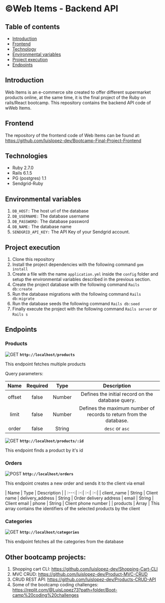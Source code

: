 # &copy;Web Items - Backend API

## Table of contents

* [Introduction](#introduction)
* [Frontend](#frontend)
* [Technology](#technology)
* [Environmental variables](#environmental-variables)
* [Project execution](project-execution)
* [Endpoints](#endpoints)
## Introduction

Web Items is an e-commerce site created to offer different supermarket products online, at the same time, it is the final project of the Ruby on rails/React bootcamp. This repository contains the backend API code of wWeb Items.

## Frontend

The repository of the frontend code of Web Items can be found at: https://github.com/luislopez-dev/Bootcamp-Final-Project-Frontend

## Technologies

* Ruby 2.7.0
* Rails 6.1.5
* PG (postgres) 1.1
* Sendgrid-Ruby

## Environmental variables

1. `DB_HOST:` The host url of the database
2. `DB_USERNAME:` The database username
3. `DB_PASSWORD:` The database password
4. `DB_NAME:` The database name
5. `SENDGRID_API_KEY:` The API Key of your Sendgrid account. 

## Project execution

1. Clone this repository
2. Install the project dependencies with the following command `gem install`
3. Create a file with the name `application.yml` inside the `config` folder and setup the environmental variables described in the previous section. 
4. Create the project database with the following command `Rails db:create`
5. Run the database migrations with the following command `Rails db:migrate`
6. Run the database seeds the following command `Rails db:seed`
7. Finally execute the project with the following command `Rails server` or `Rails s`

## Endpoints

### Products

![GET](https://img.shields.io/badge/METHOD-GET-green) **`http://localhost/products`**

This endpoint fetches multiple products

Query parameters:

| Name | Required  | Type  | Description |
| :---:| :-:| :-:| :-:|
| offset | false | Number | Defines the initial record on the database query.
| limit | false | Number | Defines the maximum number of records to return from the database.
| order | false | String | `desc` or `asc`

![GET](https://img.shields.io/badge/METHOD-GET-green) **`http://localhost/products/:id`**

This endpoint finds a product by it's id

### Orders
![POST](https://img.shields.io/badge/METHOD-POST-blue) **`http://localhost/orders`**

This endpoint creates a new order and sends it to the client via email

| Name | Type  | Description |
| :---:| :-:| :-:| :-:|
| client_name | String | Client name
| delivery_address | String | Order delivery address
| email | String | Client email
| phone | String | Client phone number |
| products | Array | This array contains the identifiers of the selected products by the client

### Categories

![GET](https://img.shields.io/badge/METHOD-GET-green) **`http://localhost/categories`**

This endpoint fetches all the categories from the database

## Other bootcamp projects: 

1. Shopping cart CLI: https://github.com/luislopez-dev/Shopping-Cart-CLI
2. MVC CRUD: https://github.com/luislopez-dev/Product-MVC-CRUD
3. CRUD REST API: https://github.com/luislopez-dev/Products-CRUD-API
4. Some of the bootcamp coding challenges: https://replit.com/@LuisLopez73?path=folder/Boot-camp%20coding%20challenges